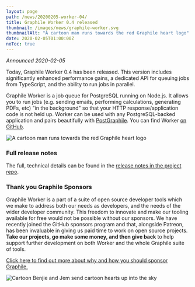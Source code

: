 ```yaml
---
layout: page
path: /news/20200205-worker-04/
title: Graphile Worker 0.4 released
thumbnail: /images/news/graphile-worker.svg
thumbnailAlt: "A cartoon man runs towards the red Graphile heart logo"
date: 2020-02-05T01:00:00Z
noToc: true
---
```


_Announced 2020-02-05_

<p class='intro'>
Today, Graphile Worker 0.4 has been released. This version includes
significantly enhanced performance gains, a dedicated API for queuing jobs from
TypeScript, and the ability to run jobs in parallel.
</p>

Graphile Worker is a job queue for PostgreSQL running on Node.js. It allows you
to run jobs (e.g. sending emails, performing calculations, generating PDFs, etc)
"in the background" so that your HTTP response/application code is not held up.
Worker can be used with any PostgreSQL-backed application and pairs beautifully
with [PostGraphile](/postgraphile/). You can find Worker
[on GitHub](https://github.com/graphile/worker/).

<div class="flex flex-wrap justify-around">
<img alt="A cartoon man runs towards the red Graphile heart logo" src="/images/news/graphile-worker.svg" style="max-height: 300px" />
</div>

### Full release notes

The full, technical details can be found in the
[release notes in the project repo](https://github.com/graphile/worker/blob/main/RELEASE_NOTES.md).

### Thank you Graphile Sponsors

Graphile Worker is a part of a suite of open source developer tools which we
make to address both our needs as developers, and the needs of the wider
developer community. This freedom to innovate and make our tooling available for
free would not be possible without our sponsors. We have recently joined the
GitHub sponsors program and that, alongside Patreon, has been invaluable in
giving us paid time to work on open source projects. **Take our projects, go
make some money, and then give back** to help support further development on
both Worker and the whole Graphile suite of tools.

[Click here to find out more about why and how you should sponsor Graphile.](/sponsor/)

<div class="flex flex-wrap justify-around">
<img alt="Cartoon Benjie and Jem send cartoon hearts up into the sky" src="/images/news/graphile-thankyou.svg" style="max-height: 300px" />
</div>
